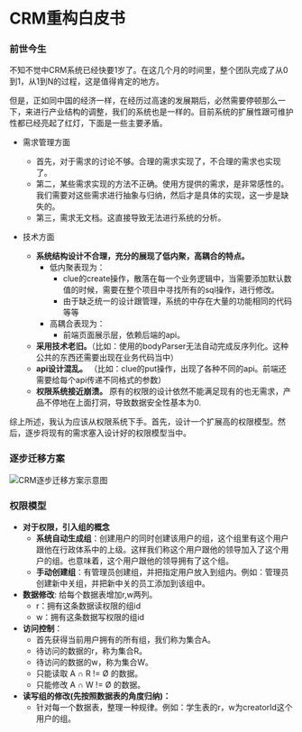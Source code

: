 # CRM重构白皮书


### 前世今生

不知不觉中CRM系统已经快要1岁了。在这几个月的时间里，整个团队完成了从0到1，从1到N的过程，这是值得肯定的地方。

但是，正如同中国的经济一样，在经历过高速的发展期后，必然需要停顿那么一下，来进行产业结构的调整，我们的系统也是一样的。目前系统的扩展性跟可维护性都已经亮起了红灯，下面是一些主要矛盾。

* 需求管理方面
	*  首先，对于需求的讨论不够。合理的需求实现了，不合理的需求也实现了。
	*  第二，某些需求实现的方法不正确。使用方提供的需求，是非常感性的。我们需要对这些需求进行抽象与归纳，然后才是具体的实现，这一步是缺失的。
	*  第三，需求无文档。这直接导致无法进行系统的分析。

* 技术方面
	* __系统结构设计不合理，充分的展现了低内聚，高耦合的特点。__
		* 低内聚表现为：
			* clue的create操作，散落在每一个业务逻辑中，当需要添加默认数值的时候，需要在整个项目中寻找所有的sql操作，进行修改。
			* 由于缺乏统一的设计跟管理，系统的中存在大量的功能相同的代码等等
		* 高耦合表现为：
			* 前端页面展示层，依赖后端的api。
	* __采用技术老旧。__（比如：使用的bodyParser无法自动完成反序列化。这种公共的东西还需要出现在业务代码当中）
	* __api设计混乱。__ （比如：clue的put操作，出现了各种不同的api。前端还需要给每个api传递不同格式的参数）
	* __权限系统接近崩溃。__ 原有的权限的设计依然不能满足现有的也无需求，产品不停地在上面打洞，导致数据安全性基本为0.

综上所述，我认为应该从权限系统下手。首先，设计一个扩展高的权限模型。然后，逐步将现有的需求塞入设计好的权限模型当中。


### 逐步迁移方案

![CRM逐步迁移方案示意图](http://7xovlo.com1.z0.glb.clouddn.com/%E5%B1%8F%E5%B9%95%E5%BF%AB%E7%85%A7%202016-09-23%20%E4%B8%8B%E5%8D%885.46.26.png)


### 权限模型

* __对于权限，引入组的概念__
	* __系统自动生成组__：创建用户的同时创建该用户的组，这个组里有这个用户跟他在行政体系中的上级。这样我们称这个用户跟他的领导加入了这个用户的组。也意味着，这个用户跟他的领导拥有了这个组。
	* __手动创建组__：有管理员创建组，并把指定用户放入到组内。例如：管理员创建新中关组，并把新中关的员工添加到该组中。
* __数据修改__: 给每个数据表增加r,w两列。
	* r：拥有这条数据读权限的组id
	* w：拥有这条数据写权限的组id
* __访问控制__：
	* 首先获得当前用户拥有的所有组，我们称为集合A。
	* 待访问的数据的r，称为集合R。
	* 待访问的数据的w，称为集合W。
	* 只能读取 A ∩ R != Ø 的数据。
	* 只能修改 A ∩ W != Ø 的数据。
* __读写组的修改(先按照数据表的角度归纳)：__
	* 针对每一个数据表，整理一种规律。例如：学生表的r，w为creatorId这个用户的组。



	



